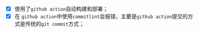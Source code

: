 - [x] 使用了`github action`自动构建和部署；
- [x] 在 `github action`中使用`commitlint`会报错，主要是`github action`提交的方式是传统的`git commit`方式；

